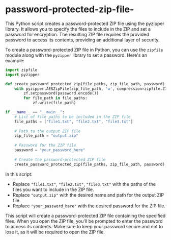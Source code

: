 # password-protected-zip-file-
This Python script creates a password-protected ZIP file using the pyzipper library. It allows you to specify the files to include in the ZIP and set a password for encryption. The resulting ZIP file requires the provided password to access its contents, providing an additional layer of security.


To create a password-protected ZIP file in Python, you can use the `zipfile` module along with the `pyzipper` library to set a password. Here's an example:

```python
import zipfile
import pyzipper

def create_password_protected_zip(file_paths, zip_file_path, password):
    with pyzipper.AESZipFile(zip_file_path, 'w', compression=zipfile.ZIP_DEFLATED, encryption=pyzipper.WZ_AES) as zf:
        zf.setpassword(password.encode())
        for file_path in file_paths:
            zf.write(file_path)

if __name__ == "__main__":
    # List of file paths to be included in the ZIP file
    file_paths = ["file1.txt", "file2.txt", "file3.txt"]
    
    # Path to the output ZIP file
    zip_file_path = "output.zip"
    
    # Password for the ZIP file
    password = "your_password_here"
    
    # Create the password-protected ZIP file
    create_password_protected_zip(file_paths, zip_file_path, password)
```

In this script:
- Replace `"file1.txt"`, `"file2.txt"`, `"file3.txt"` with the paths of the files you want to include in the ZIP file.
- Replace `"output.zip"` with the desired name and path for the output ZIP file.
- Replace `"your_password_here"` with the desired password for the ZIP file.

This script will create a password-protected ZIP file containing the specified files. When you open the ZIP file, you'll be prompted to enter the password to access its contents. Make sure to keep your password secure and not to lose it, as it will be required to open the ZIP file.

